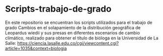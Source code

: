 # Scripts-trabajo-de-grado
En este repositorio se encuentran los scripts utilizados para el trabajo de grado Cambios en el solapamiento de la distribución geográfica de Leopardus wiedii y sus presas en diferentes escenarios de cambio climático, realizado para obtener el título de bióloga en  la Universidad de La Salle: 
https://ciencia.lasalle.edu.co/cgi/viewcontent.cgi?article=1035&context=biologia
